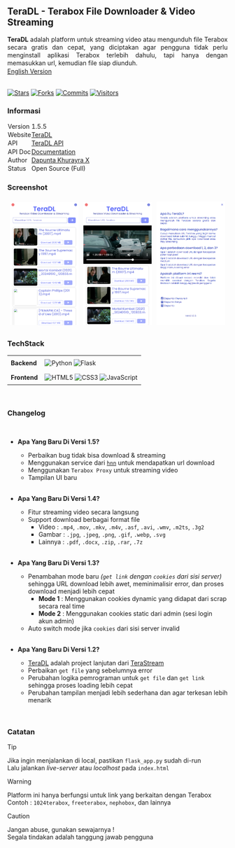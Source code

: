 ## TeraDL - Terabox File Downloader & Video Streaming

<div style="text-align:justify; line-height:1.3;"><b>TeraDL</b> adalah platform untuk streaming video atau mengunduh file Terabox secara gratis dan cepat, yang diciptakan agar pengguna tidak perlu menginstall aplikasi Terabox terlebih dahulu, tapi hanya dengan memasukkan url, kemudian file siap diunduh.<br><a href="/README(EN).md">English Version</a></div>

<br>

<p align="left" style="max-height: 100%;">
    <a href="https://github.com/Dapunta/TeraDL/stargazers"><img src="https://img.shields.io/github/stars/Dapunta/TeraDL?style=for-the-badge&color=ff0000" alt="Stars" style="max-height: 100%;"></a>
    <a href="https://github.com/Dapunta/TeraDL/network/members"><img src="https://img.shields.io/github/forks/Dapunta/TeraDL?style=for-the-badge&color=9f9f00" alt="Forks" style="max-height: 100%;"></a>
    <a href="https://github.com/Dapunta/TeraDL/commits"><img src="https://img.shields.io/github/commit-activity/t/Dapunta/TeraDL?style=for-the-badge&color=008800" alt="Commits" style="max-height: 100%;"></a>
    <a href="https://github.com/Dapunta/TeraDL"><img src="https://api.visitorbadge.io/api/visitors?path=https%3A%2F%2Fgithub.com%2FDapunta%2FTeraDL&label=visitors&countColor=%230055ff" alt="Visitors" style="max-height: 100%;"></a>
</p>

### Informasi

<table style="border-collapse: collapse;">
    <tr>
        <td style="border: 1px solid transparent; line-height:1.3; padding: 0px;">Version</td>
        <td style="border: 1px solid transparent; line-height:1.3; padding: 0px;">1.5.5</td>
    </tr>
    <tr>
        <td style="border: 1px solid transparent; line-height:1.3; padding: 0px;">Website</td>
        <td style="border: 1px solid transparent; line-height:1.3; padding: 0px;"><a href="https://teradl.dapuntaratya.com">TeraDL</a></td>
    </tr>
    <tr>
        <td style="border: 1px solid transparent; line-height:1.3; padding: 0px;">API</td>
        <td style="border: 1px solid transparent; line-height:1.3; padding: 0px;"><a href="https://teradl-api.dapuntaratya.com">TeraDL API</a></td>
    </tr>
    <tr>
        <td style="border: 1px solid transparent; line-height:1.3; padding: 0px;">API Doc</td>
        <td style="border: 1px solid transparent; line-height:1.3; padding: 0px;"><a href="/api/README.md">Documentation</a></td>
    </tr>
    <tr>
        <td style="border: 1px solid transparent; line-height:1.3; padding: 0px;">Author</td>
        <td style="border: 1px solid transparent; line-height:1.3; padding: 0px;"><a href="https://www.facebook.com/Dapunta.Khurayra.X">Dapunta Khurayra X</a></td>
    </tr>
    <tr>
        <td style="border: 1px solid transparent; line-height:1.3; padding: 0px;">Status</td>
        <td style="border: 1px solid transparent; line-height:1.3; padding: 0px;">Open Source (Full)</td>
    </tr>
</table>

### Screenshot

<table style="border-collapse: collapse; width: 100%; max-width: 800px; table-layout: fixed;">
    <tr>
        <td style="border: 1px solid transparent; padding: 5px; text-align: center;">
            <img src="assets/screenshot1.png" alt="Image" style="width: 100%; height: auto;">
        </td>
        <td style="border: 1px solid transparent; padding: 5px; text-align: center;">
            <img src="assets/screenshot2.png" alt="Image" style="width: 100%; height: auto;">
        </td>
        <td style="border: 1px solid transparent; padding: 5px; text-align: center;">
            <img src="assets/screenshot3.png" alt="Image" style="width: 100%; height: auto;">
        </td>
    </tr>
</table>

### TechStack

<table style="border-collapse: collapse; width: 100%;">
    <tr>
        <td style="text-align: left; vertical-align: middle; padding: 8px;">
            <strong>Backend</strong>
        </td>
        <td style="vertical-align: middle; padding: 8px;">
            <img src="https://img.shields.io/badge/Python-3776AB?style=for-the-badge&logo=python&logoColor=white" alt="Python">
            <img src="https://img.shields.io/badge/Flask-000000?style=for-the-badge&logo=flask&logoColor=white" alt="Flask">
        </td>
    </tr>
    <tr>
        <td style="text-align: left; vertical-align: middle; padding: 8px;">
            <strong>Frontend</strong>
        </td>
        <td style="vertical-align: middle; padding: 8px;">
            <img src="https://img.shields.io/badge/HTML5-E34F26?style=for-the-badge&logo=html5&logoColor=white" alt="HTML5">
            <img src="https://img.shields.io/badge/CSS3-1572B6?style=for-the-badge&logo=css3&logoColor=white" alt="CSS3">
            <img src="https://img.shields.io/badge/JavaScript-F7DF1E?style=for-the-badge&logo=javascript&logoColor=black" alt="JavaScript">
        </td>
    </tr>
</table>

<br>

### Changelog

<br>

- **Apa Yang Baru Di Versi 1.5?**
    - Perbaikan bug tidak bisa download & streaming
    - Menggunakan service dari [`hnn`](https://terabox.hnn.workers.dev/) untuk mendapatkan url download
    - Menggunakan `Terabox Proxy` untuk streaming video
    - Tampilan UI baru

    <br>

- **Apa Yang Baru Di Versi 1.4?**
    - Fitur streaming video secara langsung
    - Support download berbagai format file
        - Video : `.mp4`, `.mov`, `.mkv`, `.m4v`, `.asf`, `.avi`, `.wmv`, `.m2ts`, `.3g2`
        - Gambar : `.jpg`, `.jpeg`, `.png`, `.gif`, `.webp`, `.svg`
        - Lainnya : `.pdf`, `.docx`, `.zip`, `.rar`, `.7z`

    <br>

- **Apa Yang Baru Di Versi 1.3?**
    - Penambahan mode baru *(`get link` dengan `cookies` dari sisi server)* sehingga URL download lebih awet, meminimalisir error, dan proses download menjadi lebih cepat
        - **Mode 1** : Menggunakan cookies dynamic yang didapat dari scrap secara real time
        - **Mode 2** : Menggunakan cookies static dari admin (sesi login akun admin)
    - Auto switch mode jika `cookies` dari sisi server invalid

    <br>

- **Apa Yang Baru Di Versi 1.2?**

    - [TeraDL](https://teradl.dapuntaratya.com/) adalah project lanjutan dari [TeraStream](https://terastream.dapuntaratya.com/)
    - Perbaikan `get file` yang sebelumnya error
    - Perubahan logika pemrograman untuk `get file` dan `get link` sehingga proses loading lebih cepat
    - Perubahan tampilan menjadi lebih sederhana dan agar terkesan lebih menarik

<br>

### Catatan

> [!TIP]  
> Jika ingin menjalankan di local, pastikan `flask_app.py` sudah di-run  
> Lalu jalankan *live-server* atau *localhost* pada `index.html`

> [!WARNING]  
> Platform ini hanya berfungsi untuk link yang berkaitan dengan Terabox  
> Contoh : `1024terabox`, `freeterabox`, `nephobox`, dan lainnya

> [!CAUTION]  
> Jangan abuse, gunakan sewajarnya !  
> Segala tindakan adalah tanggung jawab pengguna  